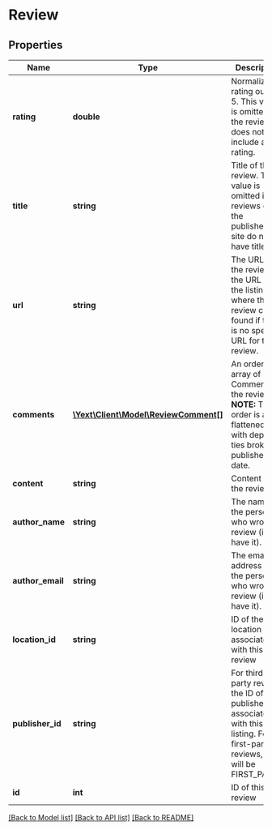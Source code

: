 # Review

## Properties
Name | Type | Description | Notes
------------ | ------------- | ------------- | -------------
**rating** | **double** | Normalized rating out of 5. This value is omitted if the review does not include a rating. | [optional] 
**title** | **string** | Title of the review. This value is omitted if reviews on the publisher&#39;s site do not have titles. | [optional] 
**url** | **string** | The URL of the review, or the URL of the listing where the review can be found if there is no specific URL for the review. | [optional] 
**comments** | [**\Yext\Client\Model\ReviewComment[]**](ReviewComment.md) | An ordered array of Comments on the review.  **NOTE:** The order is a flattened tree with depth ties broken by publisher date. | [optional] 
**content** | **string** | Content of the review. | [optional] 
**author_name** | **string** | The name of the person who wrote the review (if we have it). | [optional] 
**author_email** | **string** | The email address of the person who wrote the review (if we have it). | [optional] 
**location_id** | **string** | ID of the location associated with this review | [optional] 
**publisher_id** | **string** | For third-party reviews, the ID of publisher associated with this listing. For first-party reviews, this will be FIRST_PARTY. | [optional] 
**id** | **int** | ID of this review | [optional] 

[[Back to Model list]](../README.md#documentation-for-models) [[Back to API list]](../README.md#documentation-for-api-endpoints) [[Back to README]](../README.md)


